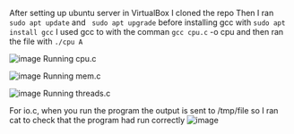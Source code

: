 After setting up ubuntu server in VirtualBox I cloned the repo 
Then I ran ``` sudo apt update``` and ``` sudo apt upgrade``` before installing gcc with ```sudo apt install gcc```
I used gcc to with the comman ``` gcc cpu.c ``` -o cpu and then ran the file with ``` ./cpu A ```

![image](https://github.com/pointmeathesky/Operating-Systems/assets/146136741/f00419d1-8182-4b85-ac89-4204a837842e)
Running cpu.c

![image](https://github.com/pointmeathesky/Operating-Systems/assets/146136741/f2e2e53a-f18a-4456-845f-79a04998c1c7)
Running mem.c

![image](https://github.com/pointmeathesky/Operating-Systems/assets/146136741/f1b89773-8ac6-4f3e-b6ba-8d72db9e215b)
Running threads.c

For io.c, when you run the program the output is sent to /tmp/file so I ran cat to check that the program had run correctly
![image](https://github.com/pointmeathesky/Operating-Systems/assets/146136741/804bd656-2f99-4c97-a6a6-bb0fca9388d8)
